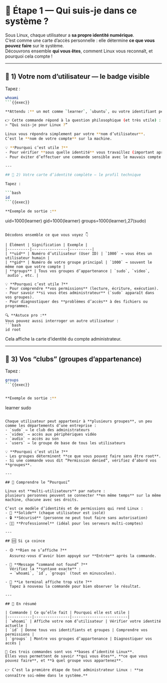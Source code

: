 # 🚀 Étape 1 — Qui suis-je dans ce système ?

Sous Linux, chaque utilisateur a **sa propre identité numérique**.  
C’est comme une carte d’accès personnelle : elle détermine **ce que vous pouvez faire** sur le système.  
Découvrons ensemble **qui vous êtes**, comment Linux vous reconnaît, et pourquoi cela compte !

---

## 🪪 1) Votre nom d’utilisateur — le badge visible

Tapez :

```bash
whoami
```{{exec}}

**Attendu :** un mot comme `learner`, `ubuntu`, ou votre identifiant personnel.  

👉 Cette commande répond à la question philosophique (et très utile) :  
> “Qui suis-je pour Linux ?”

Linux vous répondra simplement par votre **nom d’utilisateur**.  
C’est le **nom de votre compte** sur la machine.

💡 **Pourquoi c’est utile ?**
- Pour vérifier **sous quelle identité** vous travaillez (important après un `sudo` ou un `su`).
- Pour éviter d’effectuer une commande sensible avec le mauvais compte (par exemple root 😅).

---

## 🧾 2) Votre carte d’identité complète — le profil technique

Tapez :

```bash
id
```{{exec}}

**Exemple de sortie :**

````

uid=1000(learner) gid=1000(learner) groups=1000(learner),27(sudo)

````

Décodons ensemble ce que vous voyez 👇

| Élément | Signification | Exemple |
|----------|----------------|----------|
| **uid** | Numéro d’utilisateur (User ID) | `1000` → vous êtes un utilisateur humain |
| **gid** | Numéro de votre groupe principal | `1000` → souvent le même nom que votre compte |
| **groups** | Tous vos groupes d’appartenance | `sudo`, `video`, `audio`, etc. |

💡 **Pourquoi c’est utile ?**
- Pour comprendre **vos permissions** (lecture, écriture, exécution).
- Pour savoir **si vous êtes administrateur** (`sudo` apparaît dans vos groupes).
- Pour diagnostiquer des **problèmes d’accès** à des fichiers ou programmes.

🔍 **Astuce pro :**
Vous pouvez aussi interroger un autre utilisateur :
```bash
id root
````

Cela affiche la carte d’identité du compte administrateur.

---

## 👥 3) Vos “clubs” (groupes d’appartenance)

Tapez :

```bash
groups
```{{exec}}


**Exemple de sortie :**

```

learner sudo

```

Chaque utilisateur peut appartenir à **plusieurs groupes**, un peu comme les départements d’une entreprise :
- `sudo` → le club des administrateurs  
- `video` → accès aux périphériques vidéo  
- `audio` → accès au son  
- `users` → le groupe de base de tous les utilisateurs  

💡 **Pourquoi c’est utile ?**
- Les groupes déterminent **ce que vous pouvez faire sans être root**.
- Si une commande vous dit “Permission denied”, vérifiez d’abord vos **groupes**.

---

## 🧠 Comprendre le “Pourquoi”

Linux est **multi-utilisateurs** par nature :  
plusieurs personnes peuvent se connecter **en même temps** sur la même machine, chacune avec ses droits.

C’est ce modèle d’identités et de permissions qui rend Linux :
- 🧱 **Solide** (chaque utilisateur est isolé)
- 🔒 **Sécurisé** (personne ne peut tout faire sans autorisation)
- 👨‍💻 **Professionnel** (idéal pour les serveurs multi-comptes)

---

## 🆘 Si ça coince

- 🟡 **Rien ne s’affiche ?**  
  Assurez-vous d’avoir bien appuyé sur **Entrée** après la commande.

- 🔴 **Message “command not found” ?**  
  Vérifiez la **syntaxe exacte** :  
  → `whoami`, `id`, `groups` (tout en minuscules).

- 🔵 **Le terminal affiche trop vite ?**  
  Tapez à nouveau la commande pour bien observer le résultat.

---

## 🎯 En résumé

| Commande | Ce qu’elle fait | Pourquoi elle est utile |
|-----------|----------------|-------------------------|
| `whoami` | Affiche votre nom d’utilisateur | Vérifier votre identité actuelle |
| `id` | Donne tous vos identifiants et groupes | Comprendre vos permissions |
| `groups` | Montre vos groupes d’appartenance | Diagnostiquer vos accès |

🧩 Ces trois commandes sont vos **bases d’identité Linux**.  
Elles vous permettent de savoir **qui vous êtes**, **ce que vous pouvez faire**, et **à quel groupe vous appartenez**.

👉 C’est la première étape de tout administrateur Linux : **se connaître soi-même dans le système.**

